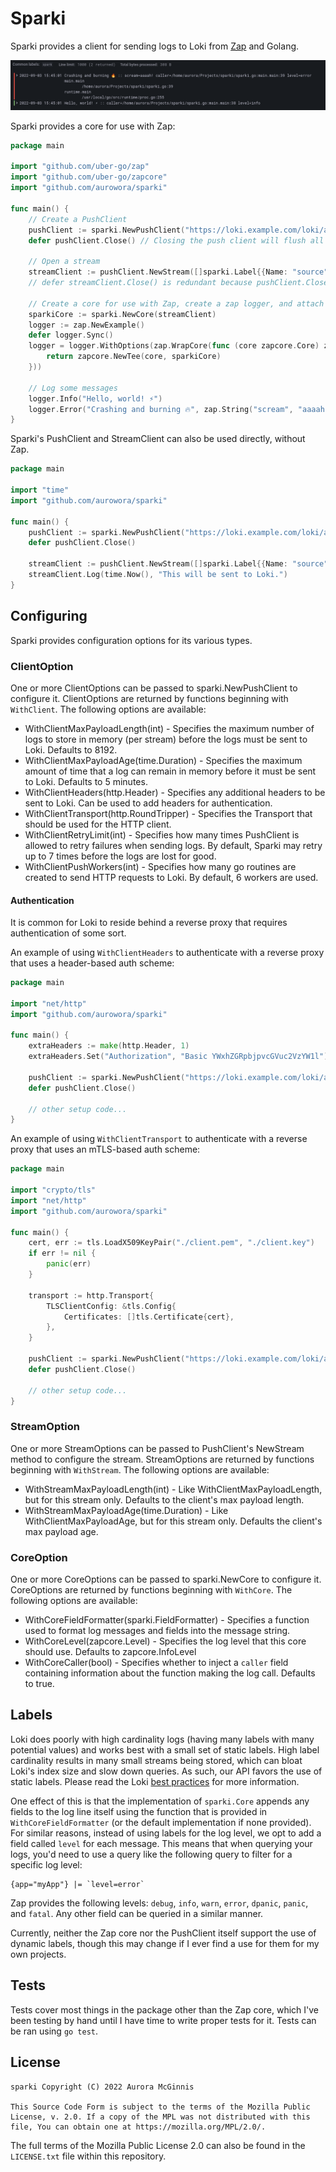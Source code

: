 # Sparki
Sparki provides a client for sending logs to Loki from [Zap](https://github.com/uber-go/zap) and Golang.

![Loki Logs](loki.png)

Sparki provides a core for use with Zap:

```go
package main

import "github.com/uber-go/zap"
import "github.com/uber-go/zapcore"
import "github.com/aurowora/sparki"

func main() {
    // Create a PushClient
    pushClient := sparki.NewPushClient("https://loki.example.com/loki/api/v1/push")
    defer pushClient.Close() // Closing the push client will flush all logs
    
    // Open a stream
    streamClient := pushClient.NewStream([]sparki.Label{{Name: "source", Value: "sparki"}})
    // defer streamClient.Close() is redundant because pushClient.Close will close all streams
    
    // Create a core for use with Zap, create a zap logger, and attach the core
    sparkiCore := sparki.NewCore(streamClient)
    logger := zap.NewExample()
    defer logger.Sync()
    logger = logger.WithOptions(zap.WrapCore(func (core zapcore.Core) zapcore.Core {
        return zapcore.NewTee(core, sparkiCore)
    }))
    
    // Log some messages
    logger.Info("Hello, world! ⚡")
    logger.Error("Crashing and burning 🔥", zap.String("scream", "aaaah!"))
}
```

Sparki's PushClient and StreamClient can also be used directly, without Zap.

```go
package main

import "time"
import "github.com/aurowora/sparki"

func main() {
    pushClient := sparki.NewPushClient("https://loki.example.com/loki/api/v1/push")
    defer pushClient.Close()
    
    streamClient := pushClient.NewStream([]sparki.Label{{Name: "source", Value: "sparki"}})
    streamClient.Log(time.Now(), "This will be sent to Loki.")
}
```
## Configuring

Sparki provides configuration options for its various types.

### ClientOption

One or more ClientOptions can be passed to sparki.NewPushClient to configure it. ClientOptions are returned by functions
beginning with `WithClient`. The following options are available:

- WithClientMaxPayloadLength(int) - Specifies the maximum number of logs to store in memory (per stream) before the logs must be sent to Loki. Defaults to 8192.
- WithClientMaxPayloadAge(time.Duration) - Specifies the maximum amount of time that a log can remain in memory before it must be sent to Loki. Defaults to 5 minutes.
- WithClientHeaders(http.Header) - Specifies any additional headers to be sent to Loki. Can be used to add headers for authentication.
- WithClientTransport(http.RoundTripper) - Specifies the Transport that should be used for the HTTP client.
- WithClientRetryLimit(int) - Specifies how many times PushClient is allowed to retry failures when sending logs. By default, Sparki may retry up to 7 times before the logs are lost for good.
- WithClientPushWorkers(int) - Specifies how many go routines are created to send HTTP requests to Loki. By default, 6 workers are used.

#### Authentication

It is common for Loki to reside behind a reverse proxy that requires authentication of some sort.

An example of using `WithClientHeaders` to authenticate with a reverse proxy that uses a header-based auth scheme:

```go
package main

import "net/http"
import "github.com/aurowora/sparki"

func main() {
    extraHeaders := make(http.Header, 1)
    extraHeaders.Set("Authorization", "Basic YWxhZGRpbjpvcGVuc2VzYW1l")
    
    pushClient := sparki.NewPushClient("https://loki.example.com/loki/api/v1/push", sparki.WithClientHeaders(extraHeaders))
    defer pushClient.Close()
    
    // other setup code...
}
```

An example of using `WithClientTransport` to authenticate with a reverse proxy that uses an mTLS-based auth scheme:

```go
package main

import "crypto/tls"
import "net/http"
import "github.com/aurowora/sparki"

func main() {
    cert, err := tls.LoadX509KeyPair("./client.pem", "./client.key")
    if err != nil {
        panic(err)
    }
    
    transport := http.Transport{
        TLSClientConfig: &tls.Config{
            Certificates: []tls.Certificate{cert},
        },
    }
    
    pushClient := sparki.NewPushClient("https://loki.example.com/loki/api/v1/push", sparki.WithClientTransport(transport))
    defer pushClient.Close()
    
    // other setup code...
}
```

### StreamOption

One or more StreamOptions can be passed to PushClient's NewStream method to configure the stream. StreamOptions are returned by functions beginning
with `WithStream`. The following options are available:

- WithStreamMaxPayloadLength(int) - Like WithClientMaxPayloadLength, but for this stream only. Defaults to the client's max payload length.
- WithStreamMaxPayloadAge(time.Duration) - Like WithClientMaxPayloadAge, but for this stream only. Defaults the client's max payload age.

### CoreOption

One or more CoreOptions can be passed to sparki.NewCore to configure it. CoreOptions are returned by functions beginning
with `WithCore`. The following options are available:

- WithCoreFieldFormatter(sparki.FieldFormatter) - Specifies a function used to format log messages and fields into the message string.
- WithCoreLevel(zapcore.Level) - Specifies the log level that this core should use. Defaults to zapcore.InfoLevel
- WithCoreCaller(bool) - Specifies whether to inject a `caller` field containing information about the function making the log call. Defaults to true.

## Labels

Loki does poorly with high cardinality logs (having many labels with many potential values) and works best with a small
set of static labels. High label cardinality results in many small streams being stored, which can bloat Loki's index size
and slow down queries. As such, our API favors the use of static labels. Please read the Loki [best practices](https://grafana.com/docs/loki/latest/best-practices/) for more information.

One effect of this is that the implementation of `sparki.Core` appends any fields to the log line itself using the function
that is provided in `WithCoreFieldFormatter` (or the default implementation if none provided). For similar reasons, instead of using labels
for the log level, we opt to add a field called `level` for each message. This means that when querying your logs, you'd need to use
a query like the following query to filter for a specific log level:

```
{app="myApp"} |= `level=error`
```

Zap provides the following levels: `debug`, `info`, `warn`, `error`, `dpanic`, `panic`, and `fatal`. Any other field can be queried in a similar manner.

Currently, neither the Zap core nor the PushClient itself support the use of dynamic labels, though this may change if
I ever find a use for them for my own projects.

## Tests

Tests cover most things in the package other than the Zap core, which I've been testing by hand until I have time to write
proper tests for it. Tests can be ran using `go test`.

## License

```
sparki Copyright (C) 2022 Aurora McGinnis

This Source Code Form is subject to the terms of the Mozilla Public
License, v. 2.0. If a copy of the MPL was not distributed with this
file, You can obtain one at https://mozilla.org/MPL/2.0/.
```

The full terms of the Mozilla Public License 2.0 can also be found in the `LICENSE.txt` file within this repository.